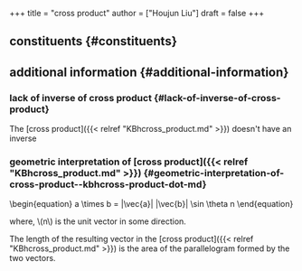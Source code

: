 +++
title = "cross product"
author = ["Houjun Liu"]
draft = false
+++

## constituents {#constituents}


## additional information {#additional-information}


### lack of inverse of cross product {#lack-of-inverse-of-cross-product}

The [cross product]({{< relref "KBhcross_product.md" >}}) doesn't have an inverse


### geometric interpretation of [cross product]({{< relref "KBhcross_product.md" >}}) {#geometric-interpretation-of-cross-product--kbhcross-product-dot-md}

\begin{equation}
a \times b = |\vec{a}| |\vec{b}| \sin \theta n
\end{equation}

where, \\(n\\) is the unit vector in some direction.

The length of the resulting vector in the [cross product]({{< relref "KBhcross_product.md" >}}) is the area of the parallelogram formed by the two vectors.